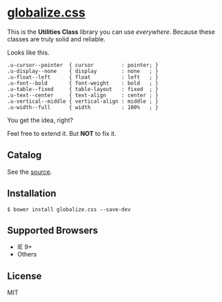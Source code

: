 # [globalize.css](dist/globalize.css)

This is the **Utilities Class** library you can use _everywhere_. Because these classes are truly solid and reliable.

Looks like this.

```
.u-cursor--pointer  { cursor         : pointer; }
.u-display--none    { display        : none   ; }
.u-float--left      { float          : left   ; }
.u-font--bold       { font-weight    : bold   ; }
.u-table--fixed     { table-layout   : fixed  ; }
.u-text--center     { text-align     : center ; }
.u-vertical--middle { vertical-align : middle ; }
.u-width--full      { width          : 100%   ; }
```

You get the idea, right?

Feel free to extend it. But __NOT__ to fix it.

## Catalog

See the [source](src).

## Installation

```
$ bower install globalize.css --save-dev
```

## Supported Browsers

- IE 9+
- Others

## License

MIT
